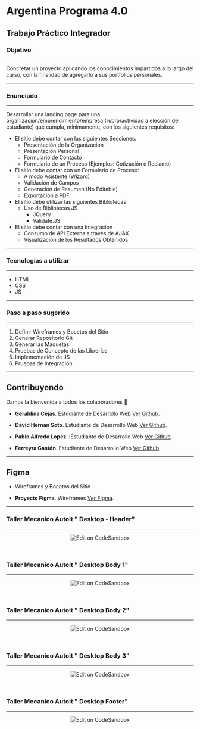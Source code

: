 # Argentina Programa 4.0

## Trabajo Práctico Integrador


### Objetivo

--- 

Concretar un proyecto aplicando los conocimientos impartidos a lo largo del curso, con la
finalidad de agregarlo a sus portfolios personales.

--- 

### Enunciado

--- 

Desarrollar una landing page para una organización/emprendimiento/empresa
(rubro/actividad a elección del estudiante) que cumpla, mínimamente, con los siguientes
requisitos:

* El sitio debe contar con las siguientes Secciones:
    * Presentación de la Organización
    * Presentación Personal
    * Formulario de Contacto
    * Formulario de un Proceso (Ejemplos: Cotización o Reclamo)
* El sitio debe contar con un Formulario de Proceso:
    * A modo Asistente (Wizard)
    * Validación de Campos
    * Generación de Resumen (No Editable)
    * Exportación a PDF
* El sitio debe utilizar las siguientes Bibliotecas
    * Uso de Bibliotecas JS
        * JQuery
        * Validate.JS
* El sitio debe contar con una Integración
    * Consumo de API Externa a través de AJAX
    * Visualización de los Resultados Obtenidos

--- 

### Tecnologías a utilizar

--- 

- HTML
- CSS
- JS

--- 

### Paso a paso sugerido

--- 

1) Definir Wireframes y Bocetos del Sitio
2) Generar Repositorio Git
3) Generar las Maquetas
4) Pruebas de Concepto de las Librerías
5) Implementación de JS
6) Pruebas de Integración

--- 
## Contribuyendo

Damos la bienvenida a todos los colaboradores 💙

- **Geraldina Cejas**. Estudiante de Desarrollo Web [Ver Github](https://github.com/GeryCejas).

- **David Hernan Soto**. Estudiante de Desarrollo Web [Ver Github](https://github.com/davhersot).

- **Pablo Alfredo Lopez**. IEstudiante de Desarrollo Web [Ver Github](https://github.com/lopezpablo10).

- **Ferreyra Gastón**. Estudiante de Desarrollo Web [Ver Github](https://github.com/gastonloco).

--- 

## Figma

* Wireframes y Bocetos del Sitio

- **Proyecto Figma**. Wireframes [Ver Figma](https://www.figma.com/file/Fe7Y2gWWl2xhvUEOu54h5c/Grupo2-FRBA_192-Trabajo-Integrador?node-id=1%3A3&t=b2P2ejuxHRpMVksf-1).

--- 

### Taller Mecanico Autoit " Desktop - Header"

--- 

<p align="center">
  <a>
    <img alt="Edit on CodeSandbox" src="https://github.com/gastonloco/Grupo2-FRBA_192-Trabajo-Integrador/blob/main/img/img-header.png">
  </a>
</p>

<br> 

### Taller Mecanico Autoit " Desktop Body 1"

--- 

<p align="center">
  <a>
    <img alt="Edit on CodeSandbox" src="https://github.com/gastonloco/Grupo2-FRBA_192-Trabajo-Integrador/blob/main/img/img-body-1.png">
  </a>
</p>

<br>

 ### Taller Mecanico Autoit " Desktop Body 2"

--- 

<p align="center">
  <a>
    <img alt="Edit on CodeSandbox" src="https://github.com/gastonloco/Grupo2-FRBA_192-Trabajo-Integrador/blob/main/img/img-body-2.png">
  </a>
</p>

<br>

 ### Taller Mecanico Autoit " Desktop Body 3"

--- 

<p align="center">
  <a>
    <img alt="Edit on CodeSandbox" src="https://github.com/gastonloco/Grupo2-FRBA_192-Trabajo-Integrador/blob/main/img/img-body-3.png">
  </a>
</p>

<br> 


 ### Taller Mecanico Autoit " Desktop Footer"

--- 

<p align="center">
  <a>
    <img alt="Edit on CodeSandbox" src="https://github.com/gastonloco/Grupo2-FRBA_192-Trabajo-Integrador/blob/main/img/img-footer.png">
  </a>
</p>

<br> 

